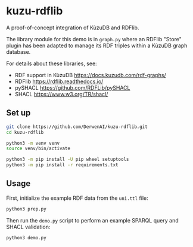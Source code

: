 # kuzu-rdflib

A proof-of-concept integration of KùzuDB and RDFlib.

The library module for this demo is in `graph.py` where an RDFlib
"Store" plugin has been adapted to manage its RDF triples within a
KùzuDB graph database.

For details about these libraries, see:

  - RDF support in KùzuDB <https://docs.kuzudb.com/rdf-graphs/>
  - RDFlib <https://rdflib.readthedocs.io/>
  - pySHACL <https://github.com/RDFLib/pySHACL>
  - SHACL <https://www.w3.org/TR/shacl/>


## Set up

```bash
git clone https://github.com/DerwenAI/kuzu-rdflib.git
cd kuzu-rdflib

python3 -m venv venv
source venv/bin/activate

python3 -m pip install -U pip wheel setuptools
python3 -m pip install -r requirements.txt
```

## Usage

First, initialize the example RDF data from the `uni.ttl` file:

```bash
python3 prep.py
```

Then run the `demo.py` script to perform an example SPARQL query
and SHACL validation:

```bash
python3 demo.py
```
